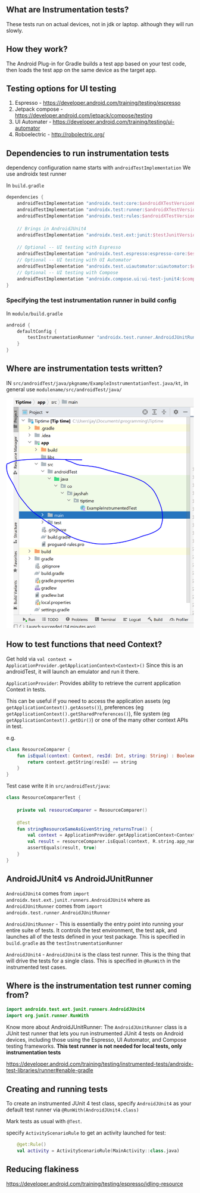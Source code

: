
## What are Instrumentation tests?

These tests run on actual devices, not in jdk or laptop. although they will run slowly.

## How they work?

The Android Plug-in for Gradle builds a test app based on your test code, then loads the test app on the same device as the target app.

## Testing options for UI testing

1. Espresso - https://developer.android.com/training/testing/espresso
2. Jetpack compose - https://developer.android.com/jetpack/compose/testing
3. UI Automater - https://developer.android.com/training/testing/ui-automator
4. Roboelectric - http://robolectric.org/

## Dependencies to run instrumentation tests

dependency configuration name starts with `androidTestImplementation`
We use androidx test runner

In `build.gradle`
```groovy
dependencies {
    androidTestImplementation "androidx.test:core:$androidXTestVersion0"
    androidTestImplementation "androidx.test:runner:$androidXTestVersion"
    androidTestImplementation "androidx.test:rules:$androidXTestVersion"
    
    // Brings in AndroidJUnit4
    androidTestImplementation "androidx.test.ext:junit:$testJunitVersion"

    // Optional -- UI testing with Espresso
    androidTestImplementation "androidx.test.espresso:espresso-core:$espressoVersion"
    // Optional -- UI testing with UI Automator
    androidTestImplementation "androidx.test.uiautomator:uiautomator:$uiAutomatorVersion"
    // Optional -- UI testing with Compose
    androidTestImplementation "androidx.compose.ui:ui-test-junit4:$compose_version"
}
```

### Specifying the test instrumentation runner in build config

In `module/build.gradle`
```groovy
android {
    defaultConfig {
        testInstrumentationRunner "androidx.test.runner.AndroidJUnitRunner"
    }
}
```


## Where are instrumentation tests written?

IN `src/androidTest/java/pkgname/ExampleInstrumentationTest.java/kt`,
in general use `modulename/src/androidTest/java/`

![instrumentationcode](images/instrumentedtests.PNG)


## How to test functions that need Context?

Get hold via `val context = ApplicationProvider.getApplicationContext<Context>()`
Since this is an androidTest, it will launch an emulator and run it there.

`ApplicationProvider`: Provides ability to retrieve the current application Context in tests.

This can be useful if you need to access the application assets (eg `getApplicationContext().getAssets()`), preferences (eg `getApplicationContext().getSharedPreferences()`), file system (eg `getApplicationContext().getDir()`) or one of the many other context APIs in test.

e.g. 
```kotlin
class ResourceComparer {
    fun isEqual(context: Context, resId: Int, string: String) : Boolean {
        return context.getString(resId) == string
    }
}
```

Test case write it in `src/androidTest/java`:
```kotlin
class ResourceComparerTest {

    private val resourceComparer = ResourceComparer()

    @Test
    fun stringResourceSameAsGivenString_returnsTrue() {
        val context = ApplicationProvider.getApplicationContext<Context>() // Note this usage
        val result = resourceComparer.isEqual(context, R.string.app_name, "philiplacknertesting")
        assertEquals(result, true)
    }
}
```


## AndroidJUnit4 vs AndroidJUnitRunner

`AndroidJUnit4` comes from `import androidx.test.ext.junit.runners.AndroidJUnit4`
where as `AndroidJUnitRunner` comes from `import androidx.test.runner.AndroidJUnitRunner`

`AndroidJUnitRunner` - This is essentially the entry point into running your entire suite of tests. It controls the test environment, the test apk, and launches all of the tests defined in your test package. This is specified in `build.gradle` as the `testInstrumentationRunner`

`AndroidJUnit4` - `AndroidJUnit4` is the class test runner. This is the thing that will drive the tests for a single class. This is specified in `@RunWith` in the instrumented test cases.

## Where is the instrumentation test runner coming from?

```kt
import androidx.test.ext.junit.runners.AndroidJUnit4
import org.junit.runner.RunWith
```

Know more about AndroidJUnitRunner: The `AndroidJUnitRunner` class is a JUnit test runner that lets you run instrumented JUnit 4 tests on Android devices, including those using the Espresso, UI Automator, and Compose testing frameworks. **This test runner is not needed for local tests, only instrumentation tests**

https://developer.android.com/training/testing/instrumented-tests/androidx-test-libraries/runner#enable-gradle

## Creating and running tests

To create an instrumented JUnit 4 test class, specify `AndroidJUnit4` as your default test runner via `@RunWith(AndroidJUnit4.class)`

Mark tests as usual with `@Test`.

specify `ActivityScenarioRule` to get an activity launched for test:
```kt
    @get:Rule()
    val activity = ActivityScenarioRule(MainActivity::class.java)
```

## Reducing flakiness

https://developer.android.com/training/testing/espresso/idling-resource
